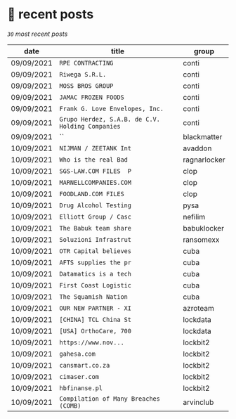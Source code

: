 # 📰 recent posts

_`30` most recent posts_

| date | title | group |
|---|---|---|
| 09/09/2021 | `RPE CONTRACTING` | conti |
| 09/09/2021 | `Riwega S.R.L.` | conti |
| 09/09/2021 | `MOSS BROS GROUP` | conti |
| 09/09/2021 | `JAMAC FROZEN FOODS` | conti |
| 09/09/2021 | `Frank G. Love Envelopes, Inc.` | conti |
| 09/09/2021 | `Grupo Herdez, S.A.B. de C.V. Holding Companies` | conti |
| 09/09/2021 | `` | blackmatter |
| 10/09/2021 | `NIJMAN / ZEETANK Int` | avaddon |
| 10/09/2021 | `Who is the real Bad ` | ragnarlocker |
| 10/09/2021 | `SGS-LAW.COM FILES  P` | clop |
| 10/09/2021 | `MARNELLCOMPANIES.COM` | clop |
| 10/09/2021 | `FOODLAND.COM FILES  ` | clop |
| 10/09/2021 | `Drug Alcohol Testing` | pysa |
| 10/09/2021 | `Elliott Group / Casc` | nefilim |
| 10/09/2021 | `The Babuk team share` | babuklocker |
| 10/09/2021 | `Soluzioni Infrastrut` | ransomexx |
| 10/09/2021 | `OTR Capital believes` | cuba |
| 10/09/2021 | `AFTS supplies the pr` | cuba |
| 10/09/2021 | `Datamatics is a tech` | cuba |
| 10/09/2021 | `First Coast Logistic` | cuba |
| 10/09/2021 | `The Squamish Nation ` | cuba |
| 10/09/2021 | `OUR NEW PARTNER - XI` | azroteam |
| 10/09/2021 | `[CHINA] TCL China St` | lockdata |
| 10/09/2021 | `[USA] OrthoCare, 700` | lockdata |
| 10/09/2021 | `https://www.nov... ` | lockbit2 |
| 10/09/2021 | `gahesa.com ` | lockbit2 |
| 10/09/2021 | `cansmart.co.za ` | lockbit2 |
| 10/09/2021 | `cimaser.com ` | lockbit2 |
| 10/09/2021 | `hbfinanse.pl ` | lockbit2 |
| 10/09/2021 | `Compilation of Many Breaches (COMB)` | arvinclub |
